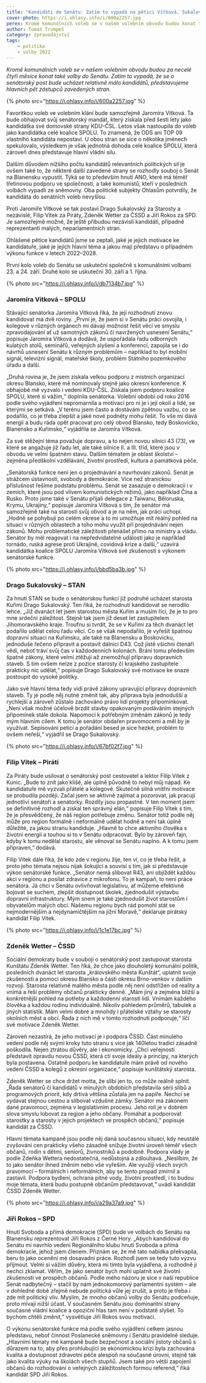 ```yaml
---
title: "Kandidáti do Senátu: Zatím to vypadá na pětici Vítková, Sukalovský, Vítek, Wetter a Rokos"
cover-photo: https://i.ohlasy.info/i/600a2257.jpg
perex: Kromě komunálních voleb se v našem volebním obvodu budou konat také volby do Senátu, představujeme hlavních pět zástupců zavedených stran.
author: Tomáš Trumpeš
category: zpravodajství
tags:
    - politika
    - volby 2022
---
```


*Kromě komunálních voleb se v našem volebním obvodu budou za necelé čtyři měsíce konat také volby do Senátu. Zatím to vypadá, že se o senátorský post bude ucházet relativně málo kandidátů, představujeme hlavních pět zástupců zavedených stran.*

{% photo src="https://i.ohlasy.info/i/600a2257.jpg" %}

Favoritkou voleb ve volebním klání bude samozřejmě Jaromíra Vítková. Ta bude obhajovat svůj senátorský mandát, který získala před šesti lety jako kandidátka své domovské strany KDU-ČSL. Letos však nastoupila do voleb jako kandidátka celé koalice SPOLU. To znamená, že ODS ani TOP 09 vlastního kandidáta nepostaví. U obou stran se sice o několika jménech spekulovalo, výsledkem je však jednotná dohoda celé koalice SPOLU, která zároveň dnes představuje hlavní vládní sílu.

Dalším důvodem nižšího počtu kandidátů relevantních politických sil je ovšem také to, že některé další zavedené strany se rozhodly souboj o Senát na Blanensku vypustit. Týká se to především hnutí ANO, které má téměř třetinovou podporu ve společnosti, a také komunistů, kteří v posledních volbách vypadli ze sněmovny. Oba politické subjekty Ohlasům potvrdily, že kandidáta do senátních voleb nevyšlou.

Proti Jaromíře Vítkové se tak postaví Drago Sukalovský za Starosty a nezávislé, Filip Vítek za Piráty, Zdeněk Wetter za ČSSD a Jiří Rokos za SPD. Je samozřejmě možné, že ještě přibudou nezávislí kandidáti, případně reprezentanti malých, neparlamentních stran.

Ohlášené pětice kandidátů jsme se zeptali, jaké je jejich motivace ke kandidatuře, jaké je jejich hlavní téma a jakou mají představu o případném výkonu funkce v letech 2022–2028.

První kolo voleb do Senátu se uskuteční společně s komunálními volbami 23. a 24. září. Druhé kolo se uskuteční 30. září a 1. října.

{% photo src="https://i.ohlasy.info/i/db7134b7.jpg" %}

### Jaromíra Vítková – SPOLU

Stávající senátorka Jaromíra Vítková říká, že její rozhodnutí znovu kandidovat má dvě roviny. „První je, že jsem si v Senátu práci osvojila, i kolegové v různých orgánech mi dávají možnost řešit věci ve smyslu zpravodajování ať už samotných zákonů či navržených usnesení Senátu,“ popisuje Jaromíra Vítková a dodává, že uspořádala řadu odborných kulatých stolů, seminářů, veřejných slyšení a konferencí, zapojila se i do návrhů usnesení Senátu k různým problémům – například to byl mobilní signál, televizní signál, mateřské školy, problém Státního pozemkového úřadu a další. 

„Druhá rovina je, že jsem získala velkou podporu z místních organizací okresu Blansko, které mě nominovaly stejně jako okresní konference. K obhajobě mě vyzvalo i vedení KDU-ČSL. Získala jsem podporu koalice SPOLU, které si vážím,“ doplnila senátorka. Volební období od roku 2016 podle svého vyjádření nepromarnila a motivací pro ni je i její okolí a lidé, se kterými se setkává. „V terénu jsem často a dostávám zpětnou vazbu, co se podařilo, co je třeba zlepšit a jaké nové podněty mohu řešit. To vše mi dává energii a budu ráda opět pracovat pro celý obvod Blansko, tedy Boskovicko, Blanensko a Kuřimsko,“ vyjádřila se Jaromíra Vítková.

Za své stěžejní téma považuje dopravu, a to nejen novou silnici 43 (73), ve které se angažuje již řadu let, ale také silnice II. a III. tříd, které jsou v obvodu ve velmi špatném stavu. Dalším tématem je oblast školství – zejména předškolní vzdělávání, životní prostředí, kultura a památková péče.

„Senátorská funkce není jen o projednávání a navrhování zákonů. Senát je strážcem ústavnosti, svobody a demokracie. Více než stranickou příslušnost řešíme podstatu problému. Senát se zasazuje o demokracii i v zemích, které jsou pod vlivem komunistických režimů, jako například Čína a Rusko. Proto jsme také v Senátu přijali delegace z Taiwanu, Běloruska, Krymu, Ukrajiny,“ popisuje Jaromíra Vítková s tím, že senátor má samozřejmě také na starosti svůj obvod a je na něm, jak práci uchopí. „Hodně se pohybuji po celém okrese a to mi umožňuje mít reálný pohled na situaci v různých oblastech a toho mohu využít při projednávání nejen zákonů. Mohu problematické záležitosti přenášet přímo na ministry a vládu. Senátor by měl reagovat i na nepředvídatelné události jako je například tornádo, ruská agrese proti Ukrajině, covidová krize a další,“ uzavírá kandidátka koalice SPOLU Jaromíra Vítková své zkušenosti s výkonem senátorské funkce.

{% photo src="https://i.ohlasy.info/i/bbd5ba3b.jpg" %}

### Drago Sukalovský – STAN

Za hnutí STAN se bude o senátorskou funkci již podruhé ucházet starosta Kuřimi Drago Sukalovský. Ten říká, že rozhodnutí kandidovat se nerodilo lehce. „Již dvanáct let jsem starostou města Kuřim a musím říci, že je to pro mne srdeční záležitost. Stejně tak jsem již deset let zastupitelem Jihomoravského kraje. Troufnu si tvrdit, že se v Kuřimi za těch dvanáct let podařilo udělat celou řadu věcí. Co se však nepodařilo, je vyřešit špatnou dopravní situaci na Kuřimsku, ale také na Blanensku a Boskovicku, jednoduše řečeno připravit a postavit dálnici D43. Což jistě všichni čtenáři vědí, neboť tráví svůj čas v každodenních kolonách. Brání tomu především špatné zákony, které velmi ztěžují až znemožňují přípravu dopravních staveb. S tím ovšem nelze z pozice starosty či krajského zastupitele prakticky nic udělat,“ popisuje Drago Sukalovský své motivace ke snaze postoupit do vysoké politiky.

Jako své hlavní téma tedy vidí právě zákony upravující přípravy dopravních staveb. Ty je podle něj nutné změnit tak, aby příprava byla jednodušší a rychlejší a zároveň zůstalo zachováno právo lidí projekty připomínkovat. „Není však možné účelově brzdit stavby opakovaným podáváním stejných připomínek stále dokola. Napomoci k potřebným změnám zákonů je tedy mým hlavním cílem. K tomu je senátor obdařen pravomocemi a měl by je využívat. Sepisování peticí a pořádání besed je sice hezké, problém to ovšem neřeší,“ vyjádřil se Drago Sukalovský.

{% photo src="https://i.ohlasy.info/i/67bf02f7.jpg" %}

### Filip Vítek – Piráti

Za Piráty bude usilovat o senátorský post cestovatel a lektor Filip Vítek z Kunic. „Bude to znít jako klišé, ale úplně původně to nebyl můj nápad. Ke kandidatuře mě vyzvali přátelé a kolegové. Skutečně silná vnitřní motivace se probudila později. Začal jsem se aktivně zajímat a pozorovat, jak pracují jednotliví senátoři a senátorky. Rozdíly jsou propastné. V ten moment jsem se definitivně rozhodl a získal ten správný elán,“ popisuje Filip Vítek s tím, že je přesvědčený, že náš region potřebuje změnu. Senátor totiž podle něj může pro region formálně i neformálně udělat hodně a není tak úplně důležité, za jakou stranu kandiduje. „Hlavně to chce aktivního člověka s životní energií a touhou si to v Senátu odpracovat. Bylo by zároveň fajn, kdyby k tomu nedělal starostu, ale věnoval se Senátu naplno. A k tomu jsem připraven,“ dodává.

Filip Vítek dále říká, že kdo zde v regionu žije, ten ví, co je třeba řešit, a proto jeho témata nejsou nijak šokující a souvisí s tím, jak si představuje výkon senátorské funkce. „Senátor nemá slibovat R43, ani objíždět každou akci v regionu a posílat zdravice z mikrofonu. To je kampaň, to není práce senátora. Já chci v Senátu ovlivňovat legislativu, ať můžeme efektivně bojovat se suchem, zlepšit dostupnost školek, zjednodušit výstavbu dopravní infrastruktury. Mým snem je také zjednodušit život starostům i obyvatelům malých obcí. Našemu regionu bych rád pomohl stát se nejmodernějším a nejdynamičtějším na jižní Moravě,“ deklaruje pirátský kandidát Filip Vítek.

{% photo src="https://i.ohlasy.info/i/1c1e17bc.jpg" %}

### Zdeněk Wetter – ČSSD

Sociální demokraty bude v souboji o senátorský post zastupovat starosta Kunštátu Zdeněk Wetter. Ten říká, že chce jako dlouholetý komunální politik, posledních dvanáct let starosta „královského města Kunštát“, uplatnit svoje zkušenosti a pomoci okresu Blansko a části okresu Brno-venkov v dalším rozvoji. Starosta relativně malého města podle něj není odstřižen od reality a vnímá a řeší problémy občanů prakticky denně. „Mám jiný a zejména bližší a konkrétnější pohled na potřeby a každodenní starosti lidí. Vnímám každého člověka a každou rodinu individuálně. Nikoliv pohledem průměrů, tabulek a jiných statistik. Mám velmi dobré a mnohdy i přátelské vztahy se starosty okolních měst a obcí. Řada z nich mě v tomto rozhodnutí podporuje,“ líčí své motivace Zdeněk Wetter.

Zároveň nezastírá, že jeho motivací je i podpora ČSSD. Část minulého vedení podle něj svými kroky tuto stranu s více jak 140letou tradicí zásadně poškodila. Nejen ztrátou důvěry, ale i ekonomicky. „Chci veřejnosti představit opravdu novou ČSSD, která ctí svoje ideály a principy, na kterých byla postavena. Ostatně podporu ke kandidatuře mám právě od nového vedení ČSSD a kolegů z okresní organizace,“ popisuje kunštátský starosta.

Zdeněk Wetter se chce držet motta, že slíbí jen to, co může reálně splnit. „Řada senátorů či kandidátů v minulých obdobích představila sérii slibů a programových priorit, kdy drtivá většina zůstala jen na papíře. Nechci se vydávat stejnou cestou a slibovat vzdušné zámky. Senátor má zákonem dané pravomoci, zejména v legislativním procesu. Jeho rolí je v dobrém slova smyslu lobovat za region a jeho občany. Pomáhat a podporovat starostky a starosty v jejich projektech ve prospěch občanů,“ popisuje kandidát za ČSSD.

Hlavní témata kampaně jsou podle něj daná současnou situací, kdy neustálé zvyšování cen prakticky všeho zásadně snižuje životní úroveň téměř všech občanů, rodin s dětmi, seniorů, živnostníků a podobně. Podpora vlády je podle Zdeňka Wettera nedostatečná, nedůstojná a zdlouhavá. „Neslíbím, že to jako senátor ihned zněním nebo vše vyřeším. Ale využiji všech svých pravomocí – formálních i neformálních, aby se tento propad zmírnil a zastavil. Podpora bydlení, ochrana pitné vody, životní prostředí, i to budou moje témata, která budu postupně občanům představovat,“ uvádí kandidát ČSSD Zdeněk Wetter.

{% photo src="https://i.ohlasy.info/i/a29a37a9.jpg" %}

### Jiří Rokos – SPD

Hnutí Svoboda a přímá demokracie (SPD) bude ve volbách do Senátu na Blanensku reprezentovat Jiří Rokos z Černé Hory. „Abych kandidoval do Senátu mi navrhlo vedení Regionálního klubu hnutí Svoboda a přímá demokracie, jehož jsem členem. Přiznám se, že mě tato nabídka překvapila, beru to jako ocenění mé dosavadní práce. Rozhodl jsem se tedy tuto výzvu přijmout. Velmi si vážím důvěry, která mi tímto byla vyjádřena, a rozhodně ji nechci zklamat. Věřím, že jako senátor bych mohl uplatnit své životní zkušenosti ve prospěch občanů. Podle mého názoru je sice v naší republice Senát nadbytečný – stačil by nám jednokomorový parlamentní systém – ale v dohledné době zřejmě nebude politická vůle jej zrušit, a proto je třeba i zde mít politický vliv. Myslím, že mnoho občanů volby do Senátu podceňuje, proto mívají nižší účast. V současném Senátu jsou dominantní strany současné vládní koalice a opoziční hlas tam není v podstatě slyšet. To bychom chtěli změnit,“ vysvětluje Jiří Rokos svou motivaci.

O výkonu senátorské funkce má podle svého vyjádření celkem jasnou představu, neboť činnost Poslanecké sněmovny i Senátu pravidelně sleduje. „Hlavními tématy mé kampaně bude bezpečnost a sociální jistoty občanů s důrazem na to, aby přes prohlubující se ekonomickou krizi byla zachována kvalita a dostupnost zdravotní péče alespoň na současné úrovni, stejně tak jako kvalita výuky na školách všech stupňů. Jsem také pro větší zapojení občanů do rozhodování o veřejných záležitostech formou referend,“ říká kandidát SPD Jiří Rokos.